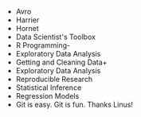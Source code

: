 * Avro
* Harrier
* Hornet
* Data Scientist's Toolbox
* R Programming-
* Exploratory Data Analysis
* Getting and Cleaning Data+
* Exploratory Data Analysis
* Reproducible Research
* Statistical Inference
* Regression Models
* Git is easy. Git is fun. Thanks Linus!

